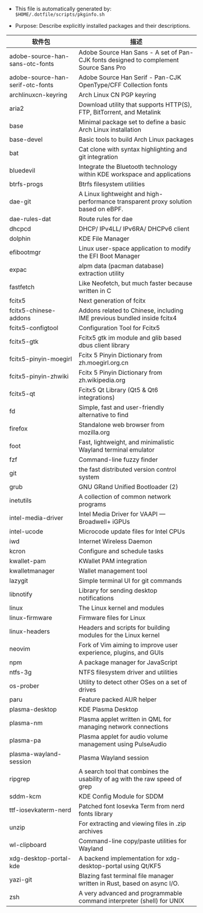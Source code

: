* This file is automatically generated by: `$HOME/.dotfile/scripts/pkginfo.sh`

* Purpose: Describe explicitly installed packages and their descriptions.

| 软件包 | 描述 |
| ------- | ---- |
| adobe-source-han-sans-otc-fonts | Adobe Source Han Sans - A set of Pan-CJK fonts designed to complement Source Sans Pro |
| adobe-source-han-serif-otc-fonts | Adobe Source Han Serif - Pan-CJK OpenType/CFF Collection fonts |
| archlinuxcn-keyring | Arch Linux CN PGP keyring |
| aria2 | Download utility that supports HTTP(S), FTP, BitTorrent, and Metalink |
| base | Minimal package set to define a basic Arch Linux installation |
| base-devel | Basic tools to build Arch Linux packages |
| bat | Cat clone with syntax highlighting and git integration |
| bluedevil | Integrate the Bluetooth technology within KDE workspace and applications |
| btrfs-progs | Btrfs filesystem utilities |
| dae-git | A Linux lightweight and high-performance transparent proxy solution based on eBPF. |
| dae-rules-dat | Route rules for dae |
| dhcpcd | DHCP/ IPv4LL/ IPv6RA/ DHCPv6 client |
| dolphin | KDE File Manager |
| efibootmgr | Linux user-space application to modify the EFI Boot Manager |
| expac | alpm data (pacman database) extraction utility |
| fastfetch | Like Neofetch, but much faster because written in C |
| fcitx5 | Next generation of fcitx |
| fcitx5-chinese-addons | Addons related to Chinese, including IME previous bundled inside fcitx4 |
| fcitx5-configtool | Configuration Tool for Fcitx5 |
| fcitx5-gtk | Fcitx5 gtk im module and glib based dbus client library |
| fcitx5-pinyin-moegirl | Fcitx 5 Pinyin Dictionary from zh.moegirl.org.cn |
| fcitx5-pinyin-zhwiki | Fcitx 5 Pinyin Dictionary from zh.wikipedia.org |
| fcitx5-qt | Fcitx5 Qt Library (Qt5 & Qt6 integrations) |
| fd | Simple, fast and user-friendly alternative to find |
| firefox | Standalone web browser from mozilla.org |
| foot | Fast, lightweight, and minimalistic Wayland terminal emulator |
| fzf | Command-line fuzzy finder |
| git | the fast distributed version control system |
| grub | GNU GRand Unified Bootloader (2) |
| inetutils | A collection of common network programs |
| intel-media-driver | Intel Media Driver for VAAPI — Broadwell+ iGPUs |
| intel-ucode | Microcode update files for Intel CPUs |
| iwd | Internet Wireless Daemon |
| kcron | Configure and schedule tasks |
| kwallet-pam | KWallet PAM integration |
| kwalletmanager | Wallet management tool |
| lazygit | Simple terminal UI for git commands |
| libnotify | Library for sending desktop notifications |
| linux | The Linux kernel and modules |
| linux-firmware | Firmware files for Linux |
| linux-headers | Headers and scripts for building modules for the Linux kernel |
| neovim | Fork of Vim aiming to improve user experience, plugins, and GUIs |
| npm | A package manager for JavaScript |
| ntfs-3g | NTFS filesystem driver and utilities |
| os-prober | Utility to detect other OSes on a set of drives |
| paru | Feature packed AUR helper |
| plasma-desktop | KDE Plasma Desktop |
| plasma-nm | Plasma applet written in QML for managing network connections |
| plasma-pa | Plasma applet for audio volume management using PulseAudio |
| plasma-wayland-session | Plasma Wayland session |
| ripgrep | A search tool that combines the usability of ag with the raw speed of grep |
| sddm-kcm | KDE Config Module for SDDM |
| ttf-iosevkaterm-nerd | Patched font Iosevka Term from nerd fonts library |
| unzip | For extracting and viewing files in .zip archives |
| wl-clipboard | Command-line copy/paste utilities for Wayland |
| xdg-desktop-portal-kde | A backend implementation for xdg-desktop-portal using Qt/KF5 |
| yazi-git | Blazing fast terminal file manager written in Rust, based on async I/O. |
| zsh | A very advanced and programmable command interpreter (shell) for UNIX |
